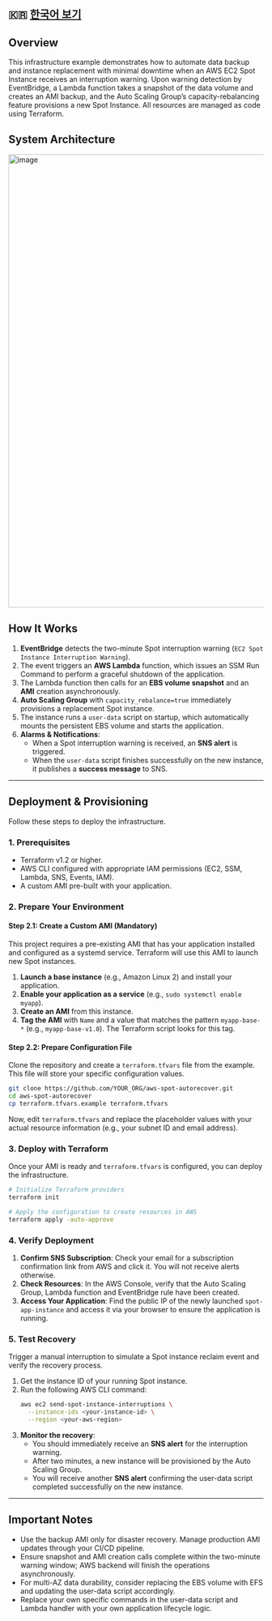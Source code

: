 ## 🇰🇷 [한국어 보기](README.ko.md)

## Overview

This infrastructure example demonstrates how to automate data backup and instance replacement with minimal downtime when an AWS EC2 Spot Instance receives an interruption warning. Upon warning detection by EventBridge, a Lambda function takes a snapshot of the data volume and creates an AMI backup, and the Auto Scaling Group’s capacity-rebalancing feature provisions a new Spot Instance. All resources are managed as code using Terraform.


## System Architecture
<img width="895" alt="image" src="https://github.com/user-attachments/assets/1e2b6f85-75b3-4017-8d77-aec0dfd61799" />



## How It Works

1. **EventBridge** detects the two-minute Spot interruption warning (`EC2 Spot Instance Interruption Warning`).
2. The event triggers an **AWS Lambda** function, which issues an SSM Run Command to perform a graceful shutdown of the application.
3. The Lambda function then calls for an **EBS volume snapshot** and an **AMI** creation asynchronously.
4. **Auto Scaling Group** with `capacity_rebalance=true` immediately provisions a replacement Spot instance.
5. The instance runs a `user-data` script on startup, which automatically mounts the persistent EBS volume and starts the application.
6. **Alarms & Notifications**:
   - When a Spot interruption warning is received, an **SNS alert** is triggered.
   - When the `user-data` script finishes successfully on the new instance, it publishes a **success message** to SNS.

---

## Deployment & Provisioning

Follow these steps to deploy the infrastructure.

### 1. Prerequisites

- Terraform v1.2 or higher.
- AWS CLI configured with appropriate IAM permissions (EC2, SSM, Lambda, SNS, Events, IAM).
- A custom AMI pre-built with your application.

### 2. Prepare Your Environment

#### Step 2.1: Create a Custom AMI (Mandatory)

This project requires a pre-existing AMI that has your application installed and configured as a systemd service. Terraform will use this AMI to launch new Spot instances.

1.  **Launch a base instance** (e.g., Amazon Linux 2) and install your application.
2.  **Enable your application as a service** (e.g., `sudo systemctl enable myapp`).
3.  **Create an AMI** from this instance.
4.  **Tag the AMI** with `Name` and a value that matches the pattern `myapp-base-*` (e.g., `myapp-base-v1.0`). The Terraform script looks for this tag.

#### Step 2.2: Prepare Configuration File

Clone the repository and create a `terraform.tfvars` file from the example. This file will store your specific configuration values.

```bash
git clone https://github.com/YOUR_ORG/aws-spot-autorecover.git
cd aws-spot-autorecover
cp terraform.tfvars.example terraform.tfvars
```

Now, edit `terraform.tfvars` and replace the placeholder values with your actual resource information (e.g., your subnet ID and email address).

### 3. Deploy with Terraform

Once your AMI is ready and `terraform.tfvars` is configured, you can deploy the infrastructure.

```bash
# Initialize Terraform providers
terraform init

# Apply the configuration to create resources in AWS
terraform apply -auto-approve
```

### 4. Verify Deployment

1.  **Confirm SNS Subscription**: Check your email for a subscription confirmation link from AWS and click it. You will not receive alerts otherwise.
2.  **Check Resources**: In the AWS Console, verify that the Auto Scaling Group, Lambda function and EventBridge rule have been created.
3.  **Access Your Application**: Find the public IP of the newly launched `spot-app-instance` and access it via your browser to ensure the application is running.

### 5. Test Recovery

Trigger a manual interruption to simulate a Spot instance reclaim event and verify the recovery process.

1.  Get the instance ID of your running Spot instance.
2.  Run the following AWS CLI command:
    ```bash
    aws ec2 send-spot-instance-interruptions \
      --instance-ids <your-instance-id> \
      --region <your-aws-region>
    ```
3.  **Monitor the recovery**:
    - You should immediately receive an **SNS alert** for the interruption warning.
    - After two minutes, a new instance will be provisioned by the Auto Scaling Group.
    - You will receive another **SNS alert** confirming the user-data script completed successfully on the new instance.

---

## Important Notes

- Use the backup AMI only for disaster recovery. Manage production AMI updates through your CI/CD pipeline.
- Ensure snapshot and AMI creation calls complete within the two-minute warning window; AWS backend will finish the operations asynchronously.
- For multi-AZ data durability, consider replacing the EBS volume with EFS and updating the user-data script accordingly.
- Replace your own specific commands in the user-data script and Lambda handler with your own application lifecycle logic.
